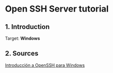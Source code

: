 # Open SSH Server tutorial 

## 1. Introduction

Target: **Windows**

## 2. Sources
[Introducción a OpenSSH para Windows](https://learn.microsoft.com/es-es/windows-server/administration/openssh/openssh_install_firstuse)
